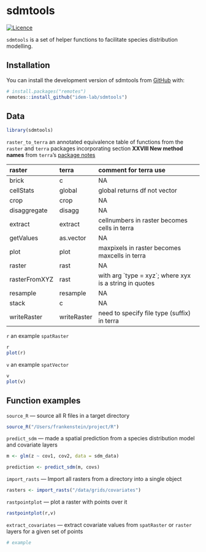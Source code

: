 
<!-- README.md is generated from README.Rmd. Please edit that file -->

# sdmtools

<!-- badges: start -->

[![Licence](https://img.shields.io/github/license/Ileriayo/markdown-badges?style=for-the-badge)](./LICENSE)
<!-- badges: end -->

`sdmtools` is a set of helper functions to facilitate species
distribution modelling.

## Installation

You can install the development version of sdmtools from
[GitHub](https://github.com/) with:

``` r
# install.packages("remotes")
remotes::install_github("idem-lab/sdmtools")
```

## Data

``` r
library(sdmtools)
```

`raster_to_terra` an annotated equivalence table of functions from the
`raster` and `terra` packages incorporating section **XXVIII New method
names** from `terra`’s [package
notes](https://cran.r-project.org/web/packages/terra/terra.pdf)
<table>
<thead>
<tr>
<th style="text-align:left;">
raster
</th>
<th style="text-align:left;">
terra
</th>
<th style="text-align:left;">
comment for terra use
</th>
</tr>
</thead>
<tbody>
<tr>
<td style="text-align:left;">
brick
</td>
<td style="text-align:left;">
c
</td>
<td style="text-align:left;">
NA
</td>
</tr>
<tr>
<td style="text-align:left;">
cellStats
</td>
<td style="text-align:left;">
global
</td>
<td style="text-align:left;">
global returns df not vector
</td>
</tr>
<tr>
<td style="text-align:left;">
crop
</td>
<td style="text-align:left;">
crop
</td>
<td style="text-align:left;">
NA
</td>
</tr>
<tr>
<td style="text-align:left;">
disaggregate
</td>
<td style="text-align:left;">
disagg
</td>
<td style="text-align:left;">
NA
</td>
</tr>
<tr>
<td style="text-align:left;">
extract
</td>
<td style="text-align:left;">
extract
</td>
<td style="text-align:left;">
cellnumbers in raster becomes cells in terra
</td>
</tr>
<tr>
<td style="text-align:left;">
getValues
</td>
<td style="text-align:left;">
as.vector
</td>
<td style="text-align:left;">
NA
</td>
</tr>
<tr>
<td style="text-align:left;">
plot
</td>
<td style="text-align:left;">
plot
</td>
<td style="text-align:left;">
maxpixels in raster becomes maxcells in terra
</td>
</tr>
<tr>
<td style="text-align:left;">
raster
</td>
<td style="text-align:left;">
rast
</td>
<td style="text-align:left;">
NA
</td>
</tr>
<tr>
<td style="text-align:left;">
rasterFromXYZ
</td>
<td style="text-align:left;">
rast
</td>
<td style="text-align:left;">
with arg `type = xyz`; where xyx is a string in quotes
</td>
</tr>
<tr>
<td style="text-align:left;">
resample
</td>
<td style="text-align:left;">
resample
</td>
<td style="text-align:left;">
NA
</td>
</tr>
<tr>
<td style="text-align:left;">
stack
</td>
<td style="text-align:left;">
c
</td>
<td style="text-align:left;">
NA
</td>
</tr>
<tr>
<td style="text-align:left;">
writeRaster
</td>
<td style="text-align:left;">
writeRaster
</td>
<td style="text-align:left;">
need to specify file type (suffix) in terra
</td>
</tr>
</tbody>
</table>

`r` an example `spatRaster`

``` r
r
plot(r)
```

`v` an example `spatVector`

``` r
v
plot(v)
```

## Function examples

`source_R` — source all R files in a target directory

``` r
source_R("/Users/frankenstein/project/R")
```

`predict_sdm` — made a spatial prediction from a species distribution
model and covariate layers

``` r
m <- glm(z ~ cov1, cov2, data = sdm_data)

prediction <- predict_sdm(m, covs)
```

`import_rasts` — Import all rasters from a directory into a single
object

``` r
rasters <- import_rasts("/data/grids/covariates")
```

`rastpointplot` — plot a raster with points over it

``` r
rastpointplot(r,v)
```

`extract_covariates` — extract covariate values from `spatRaster` or
`raster` layers for a given set of points

``` r
# example
```
